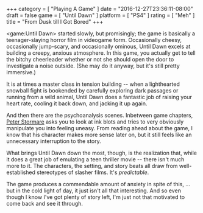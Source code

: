 +++
category = [ "Playing A Game" ]
date = "2016-12-27T23:36:11-08:00"
draft = false
game = [ "Until Dawn" ]
platform = [ "PS4" ]
rating = [ "Meh" ]
title = "From Dusk till I Got Bored"
+++

<game:Until Dawn> started slowly, but promisingly; the game is basically a teenager-slaying horror film in videogame form.  Occasionally cheesy, occasionally jump-scary, and occasionally ominous, Until Dawn excels at building a creepy, anxious atmosphere.  In this game, you actually get to tell the bitchy cheerleader whether or not she should open the door to investigate a noise outside.  (She may do it anyway, but it's still pretty immersive.)

It is at times a master class in tension building -- when a lighthearted snowball fight is bookended by carefully exploring dark passages or running from a wild animal, Until Dawn does a fantastic job of raising your heart rate, cooling it back down, and jacking it up again.

And then there are the psychoanalysis scenes.  Inbetween game chapters, <a href="http://until-dawn.wikia.com/wiki/Dr._Hill">Peter Stormare</a> asks you to look at ink blots and tries to very obviously manipulate you into feeling uneasy.  From reading ahead about the game, I know that his character makes more sense later on, but it still feels like an unnecessary interruption to the story.

What brings Until Dawn down the most, though, is the realization that, while it does a great job of emulating a teen thriller movie -- there isn't much more to it.  The characters, the setting, and story beats all draw from well-established stereotypes of slasher films.  It's <i>predictable</i>.

The game produces a commendable amount of anxiety in spite of this, ... but in the cold light of day, it just isn't all that interesting.  And so even though I know I've got plenty of story left, I'm just not that motivated to come back and see it through.
